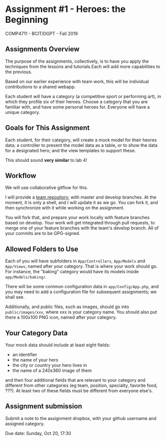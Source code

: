# Assignment #1 - Heroes: the Beginning
COMP4711 - BCIT/DGPT - Fall 2019

## Assignments Overview

The purpose of the assignments, collectively, is to have you apply the techniques 
from the lessons and tutorials.Each will add more capabilities to the previous.

Based on our earlier experience with team work, this will be individual
contributions to a shared webapp.

Each student will have a category (a competitive sport or performing art),
in which they profile six of their heroes. Choose a category that you
are familiar with, and have some personal heroes for. Everyone will
have a unique category.

## Goals for This Assignment

Each student, for their category, will create a mock model for their heores
data; a controller to present the model data as a table, or to show
the data for a designated hero; and the view templates to support these.

This should sound **very similar** to lab 4!

## Workflow

We will use collaborative gitflow for this.

I will provide a [team repository](https://github.com/jedi-academy/dgptheroes), with master and develop branches.
At the moment, it is only a shell, and I will update it as we go. You can fork it,
and then synchronize with it while working on the assignment.

You will fork that, and prepare your work locally with feature branches
based on develop. Your work will get integrated through pull requests,
to merge one of your feature branches with the team's develop branch.
All of your commits are to be GPG-signed.

## Allowed Folders to Use

Each of you will have subfolders in `App/Controllers`, `App/Models` and `App/Views`; named
after your category. That is where your work should go.
For instance, the "baking" category would have its models inside `app/Models/baking/`.

There will be some common configuration data in `app/Config/App.php`,
and you may need to add a configuration file for subsequent assignments;
we shall see.

Additionally, and public files, such as images, should go into
`public/images/xxx`, where xxx is your category name.
You should also put there a 100x100 PNG icon, named after your category.

## Your Category Data

Your mock data should include at least eight fields:

- an identifier
- the name of your hero
- the city or country your hero lives in
- the name of a 240x360 image of them

and then four additional fields that are relevant to your category
and different from other categories (eg team, position, specialty,
favorite food, ???). At least two of these fields must be different
from everyone else's.

## Assignment submission

Submit a note to the assignment dropbox, with your github username and
assigned category.

Due date: Sunday, Oct 20, 17:30
